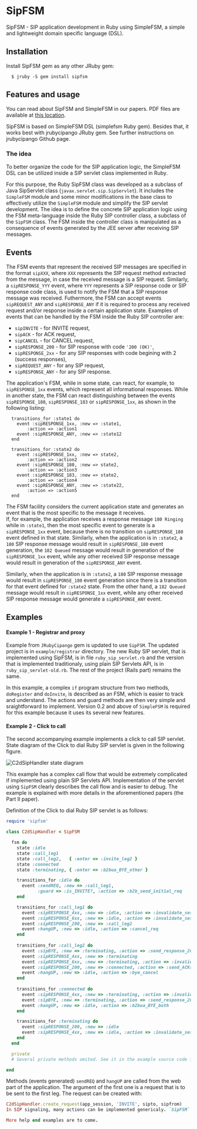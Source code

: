 # SipFSM

SipFSM - SIP application development in Ruby using SimpleFSM, a simple and lightweight domain specific language (DSL).

## Installation

Install SipFSM gem as any other JRuby gem:

      $ jruby -S gem install sipfsm

## Features and usage

You can read about SipFSM and SimpleFSM in our papers. PDF files are available at [this location](http://scholar.google.com/citations?user=7RoQiiQAAAAJ).

SipFSM is based on SimpleFSM DSL (simplefsm Ruby gem). Besides that, it works best with jrubycipango JRuby gem. See further instructions on jrubycipango Github page.

### The idea

To better organize the code for the SIP application logic,
the SimpleFSM DSL can be utilized inside a SIP servlet
class implemented in Ruby.

For this purpose, the Ruby SipFSM class was developed as a subclass of Java SipServlet class (`javax.servlet.sip.SipServlet`). It includes the `SimpleFSM` module and some minor modifications in the base class to effectively utilize the `SimpleFSM` module and simplify the SIP servlet development. The idea is to define the concrete SIP application logic using the FSM meta-language inside the Ruby SIP controller class, a subclass of the `SipFSM` class. The FSM inside the controller class is manipulated as a consequence of events generated by the JEE server after receiving SIP messages.

## Events 

The FSM events that represent the received SIP messages are specified in the format `sipXXX`, where `XXX` represents the SIP request method extracted from the message, in case the received message is a SIP request. Similarly, a `sipRESPONSE_YYY` event, where `YYY` represents a SIP response code or SIP response code class, is used to notify the FSM that a SIP response message was received. Futhermore, the FSM can accept events `sipREQUEST_ANY` and `sipRESPONSE_ANY` if it is required to process any received request and/or response inside a certain application state. Examples of events that can be handled by the FSM inside the Ruby SIP controller are: 

  - `sipINVITE` - for INVITE request,
  - `sipACK` - for ACK request,
  - `sipCANCEL` - for CANCEL request,
  - `sipRESPONSE_200` - for SIP response with code `'200 (OK)'`,
  - `sipRESPONSE_2xx` - for any SIP responses with code begining with 2 (success responses),
  - `sipREQUEST_ANY` - for any SIP request,
  - `sipRESPONSE_ANY` - for any SIP response.

The application's FSM, while in some state, can react, for example,  to `sipRESPONSE_1xx` events, which represent all informational responses. While in another state, the FSM can react distinguishing between the events `sipRESPONSE_180`, `sipRESPONSE_183` or `sipRESPONSE_1xx`, as shown in the following listing: 

      transitions_for :state1 do
        event :sipRESPONSE_1xx, :new => :state1, 
            :action => :action1
        event :sipRESPONSE_ANY, :new => :state12
      end

      transitions_for :state2 do
        event :sipRESPONSE_1xx, :new => state2, 
            :action => :action2
        event :sipRESPONSE_180, :new => state2, 
            :action => :action3
        event :sipRESPONSE_183, :new => state2, 
            :action => :action4
        event :sipRESPONSE_ANY, :new => :state22, 
            :action => :action5
      end

The FSM facility considers the current application state and generates an event that is the most specific to the message it receives.  
If, for example, the application receives a response message `180 Ringing` while in `:state1`, then the most specific event to generate is a `sipRESPONSE_1xx` event, because there is no transition on `sipRESPONSE_180` event defined in that state. 
Similarly, when the application is in `:state2`, a `180` SIP response message would result in `sipRESPONSE_180` event generation, the `182 Queued` message would result in generation of the `sipRESPONSE_1xx` event, while any other received SIP response message would result in generation of the `sipRESPONSE_ANY` event. 

Similarly, when the application is in `:state2`, a `180` SIP response message would result in `sipRESPONSE_180` event generation since there is a transition for that event defined for `:state2` state. 
From the other hand, a `182 Queued` message would result in `sipRESPONSE_1xx` event, while any other received SIP response message would generate a `sipRESPONSE_ANY` event. 

## Examples
#### Example 1 - Registrar and proxy

Example from `JRubyCipango` gem is updated to use `SipFSM`. The updated project is in `example/registrar` directory.
The new Ruby SIP servlet, that is implemented using SipFSM, is in file `ruby_sip_servlet.rb` and the version that is implemented traditionaly, using plain SIP Servlets API, is in `ruby_sip_servlet-old.rb`.
The rest of the project (Rails part) remains the same.

In this example, a complex `if` program structure from two methods, `doRegister` and `doInvite`, is described as an FSM, which is easier to track and understand. The actions and guard methods are then very simple and sraightforward to implement. Version 0.2 and above of `SimpleFSM` is required for this example because it uses its several new features.

#### Example 2 - Click to call

The second accompanying example implements a click to call SIP servlet. State diagram of the Click to dial Ruby SIP servlet is given in the following figure.

![C2dSipHandler state diagram](http://edin.ictlab.com.ba/images/c2d_statediagram.png)

This example has a complex call flow that would be extremely complicated if implemented using plain SIP Servlets API. 
Implementation of the servlet using `SipFSM` clearly describes the call flow and is easier to debug. 
The example is explained with more details in the aforementioned papers (the Part II paper).


Definition of the Click to dial Ruby SIP servlet is as follows:

```ruby
require 'sipfsm'

class C2dSipHandler < SipFSM

  fsm do
    state :idle
    state :call_leg1
    state :call_leg2,   { :enter => :invite_leg2 }
    state :connected
    state :terminating, { :enter => :b2bua_BYE_other }

    transitions_for :idle do
      event :sendREQ, :new => :call_leg1, 
            :guard => :is_INVITE?, :action => :b2b_send_initial_req 
    end

    transitions_for :call_leg1 do
      event :sipRESPONSE_4xx, :new => :idle, :action => :invalidate_session
      event :sipRESPONSE_6xx, :new => :idle, :action => :invalidate_session
      event :sipRESPONSE_200, :new => :call_leg2
      event :hangUP, :new => :idle, :action => :cancel_req
    end
      
    transitions_for :call_leg2 do
      event :sipBYE, :new => :terminating, :action => :send_response_200
      event :sipRESPONSE_4xx, :new => :terminating
      event :sipRESPONSE_6xx, :new => :terminating, :action => :invalidate_session 
      event :sipRESPONSE_200, :new => :connected, :action => :send_ACKs
      event :hangUP, :new => :idle, :action => :bye_cancel
    end
      
    transitions_for :connected do
      event :sipRESPONSE_4xx, :new => :terminating, :action => :invalidate_session 
      event :sipBYE, :new => :terminating, :action => :send_response_200
      event :hangUP, :new => :idle, :action => :b2bua_BYE_both
    end

    transitions_for :terminating do
      event :sipRESPONSE_200, :new => :idle
      event :sipRESPONSE_4xx, :new => :idle, :action => :invalidate_session 
    end
  end

  private
  # Several private methods omited. See it in the example source code file.

end
```
Methods (events generated) `sendREQ` and `hangUP` are called from the web part of the application. The argument of the first one is a request that is to be sent to the first leg. The request can be created with:

```ruby
C2dSipHandler.create_request(app_session, 'INVITE', sipto, sipfrom)
In SIP signaling, many actions can be implemented genericaly. `SipFSM` class implements several such actions that can be used directly in FSM definition without any further code. Such methods are `b2bua_BYE_other`, `send_initial_req`, `invalidate_session`, `b2bua_BYE_both`, `send_response_XXX` family of methods, `is_INVITE_request?`, `is_BYE_request?` and similar, etc.

More help end examples are to come.





